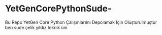 # YetGenCorePythonSude-
Bu Repo YetGen Core Python Çalışmlarımı Depolamak İçin Oluşturulmuştur ben sude çelik
yıldız teknik üni